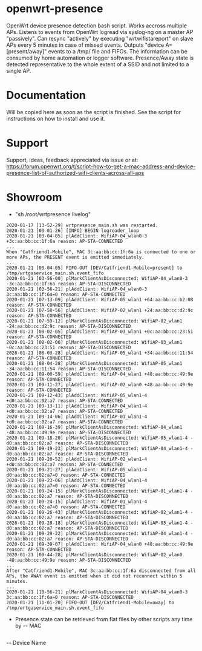 # openwrt-presence
OpenWrt device presence detection bash script. Works accross multiple APs. Listens to events from OpenWrt logread via syslog-ng on a master AP "passively". Can resync "actively" by executing "wrtwifistareport" on slave APs every 5 minutes in case of missed events. Outputs "device A=[present/away]" events to a /tmp/ file and FIFOs. The information can be consumed by home automation or logger software. Presence/Away state is detected representative to the whole extent of a SSID and not limited to a single AP.

# Documentation
Will be copied here as soon as the script is finished. See the script for instructions on how to install and use it.

# Support
Support, ideas, feedback appreciated via issue or at: https://forum.openwrt.org/t/script-how-to-get-a-mac-address-and-device-presence-list-of-authorized-wifi-clients-across-all-aps

# Showroom
- "sh /root/wrtpresence livelog"

```
2020-01-17 [13-52-29] wrtpresence_main.sh was restarted.
2020-01-21 [03-01-26] [INFO] BEGIN logreader_loop
2020-01-21 [03-04-05] plAddClient: WifiAP-04_wlan0-3 +3c:aa:bb:cc:1f:6a reason: AP-STA-CONNECTED
...
When "Catfriend1-Mobile", MAC 3c:aa:bb:cc:1f:6a is connected to one or more APs, the PRESENT event is emitted immediately.
...
2020-01-21 [03-04-05] FIFO-OUT [DEV/Catfriend1-Mobile=present] to /tmp/wrtgaservice_main.sh.event_fifo
2020-01-21 [03-56-00] plMarkClientAsDisconnected: WifiAP-04_wlan0-3 -3c:aa:bb:cc:1f:6a reason: AP-STA-DISCONNECTED
2020-01-21 [03-56-21] plAddClient: WifiAP-04_wlan0-3 3c:aa:bb:cc:1f:6a=0 reason: AP-STA-CONNECTED
2020-01-21 [07-13-09] plAddClient: WifiAP-05_wlan1 +64:aa:bb:cc:b2:08 reason: AP-STA-CONNECTED
2020-01-21 [07-58-56] plAddClient: WifiAP-02_wlan1 +24:aa:bb:cc:d2:9c reason: AP-STA-CONNECTED
2020-01-21 [07-59-12] plMarkClientAsDisconnected: WifiAP-02_wlan1 -24:aa:bb:cc:d2:9c reason: AP-STA-DISCONNECTED
2020-01-21 [08-02-05] plAddClient: WifiAP-03_wlan1 +0c:aa:bb:cc:23:51 reason: AP-STA-CONNECTED
2020-01-21 [08-02-06] plMarkClientAsDisconnected: WifiAP-03_wlan1 -0c:aa:bb:cc:23:51 reason: AP-STA-DISCONNECTED
2020-01-21 [08-03-28] plAddClient: WifiAP-05_wlan1 +34:aa:bb:cc:11:54 reason: AP-STA-CONNECTED
2020-01-21 [08-04-28] plMarkClientAsDisconnected: WifiAP-05_wlan1 -34:aa:bb:cc:11:54 reason: AP-STA-DISCONNECTED
2020-01-21 [09-00-59] plAddClient: WifiAP-04_wlan1 +48:aa:bb:cc:49:9e reason: AP-STA-CONNECTED
2020-01-21 [09-11-27] plAddClient: WifiAP-02_wlan0 +48:aa:bb:cc:49:9e reason: AP-STA-CONNECTED
2020-01-21 [09-12-43] plAddClient: WifiAP-05_wlan1-4 +d0:aa:bb:cc:02:a7 reason: AP-STA-CONNECTED
2020-01-21 [09-13-11] plAddClient: WifiAP-04_wlan1-4 +d0:aa:bb:cc:02:a7 reason: AP-STA-CONNECTED
2020-01-21 [09-14-06] plAddClient: WifiAP-01_wlan1-4 +d0:aa:bb:cc:02:a7 reason: AP-STA-CONNECTED
2020-01-21 [09-16-39] plMarkClientAsDisconnected: WifiAP-04_wlan1 -48:aa:bb:cc:49:9e reason: AP-STA-DISCONNECTED
2020-01-21 [09-18-20] plMarkClientAsDisconnected: WifiAP-05_wlan1-4 -d0:aa:bb:cc:02:a7 reason: AP-STA-DISCONNECTED
2020-01-21 [09-19-23] plMarkClientAsDisconnected: WifiAP-04_wlan1-4 -d0:aa:bb:cc:02:a7 reason: AP-STA-DISCONNECTED
2020-01-21 [09-20-52] plAddClient: WifiAP-02_wlan1-4 +d0:aa:bb:cc:02:a7 reason: AP-STA-CONNECTED
2020-01-21 [09-21-27] plAddClient: WifiAP-05_wlan1-4 d0:aa:bb:cc:02:a7=0 reason: AP-STA-CONNECTED
2020-01-21 [09-23-06] plAddClient: WifiAP-04_wlan1-4 d0:aa:bb:cc:02:a7=0 reason: AP-STA-CONNECTED
2020-01-21 [09-24-15] plMarkClientAsDisconnected: WifiAP-01_wlan1-4 -d0:aa:bb:cc:02:a7 reason: AP-STA-DISCONNECTED
2020-01-21 [09-24-15] plAddClient: WifiAP-01_wlan1-4 d0:aa:bb:cc:02:a7=0 reason: AP-STA-CONNECTED
2020-01-21 [09-26-43] plMarkClientAsDisconnected: WifiAP-02_wlan1-4 -d0:aa:bb:cc:02:a7 reason: AP-STA-DISCONNECTED
2020-01-21 [09-28-18] plMarkClientAsDisconnected: WifiAP-05_wlan1-4 -d0:aa:bb:cc:02:a7 reason: AP-STA-DISCONNECTED
2020-01-21 [09-29-22] plMarkClientAsDisconnected: WifiAP-04_wlan1-4 -d0:aa:bb:cc:02:a7 reason: AP-STA-DISCONNECTED
2020-01-21 [09-39-07] plAddClient: WifiAP-04_wlan0 +48:aa:bb:cc:49:9e reason: AP-STA-CONNECTED
2020-01-21 [09-44-28] plMarkClientAsDisconnected: WifiAP-02_wlan0 -48:aa:bb:cc:49:9e reason: AP-STA-DISCONNECTED
...
After "Catfriend1-Mobile", MAC 3c:aa:bb:cc:1f:6a disconnected from all APs, the AWAY event is emitted when it did not reconnect within 5 minutes.
...
2020-01-21 [10-56-21] plMarkClientAsDisconnected: WifiAP-04_wlan0-3 3c:aa:bb:cc:1f:6a=0 reason: AP-STA-DISCONNECTED 
2020-01-21 [11-01-20] FIFO-OUT [DEV/Catfriend1-Mobile=away] to /tmp/wrtgaservice_main.sh.event_fifo
```

- Presence state can be retrieved from flat files by other scripts any time by
-- MAC
```
```

-- Device Name
```
```

